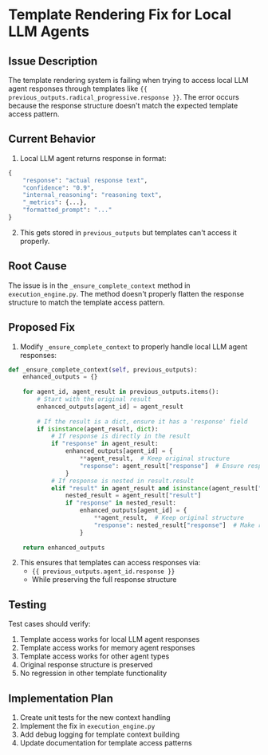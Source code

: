 # Template Rendering Fix for Local LLM Agents

## Issue Description

The template rendering system is failing when trying to access local LLM agent responses through templates like `{{ previous_outputs.radical_progressive.response }}`. The error occurs because the response structure doesn't match the expected template access pattern.

## Current Behavior

1. Local LLM agent returns response in format:
```python
{
    "response": "actual response text",
    "confidence": "0.9",
    "internal_reasoning": "reasoning text",
    "_metrics": {...},
    "formatted_prompt": "..."
}
```

2. This gets stored in `previous_outputs` but templates can't access it properly.

## Root Cause

The issue is in the `_ensure_complete_context` method in `execution_engine.py`. The method doesn't properly flatten the response structure to match the template access pattern.

## Proposed Fix

1. Modify `_ensure_complete_context` to properly handle local LLM agent responses:

```python
def _ensure_complete_context(self, previous_outputs):
    enhanced_outputs = {}
    
    for agent_id, agent_result in previous_outputs.items():
        # Start with the original result
        enhanced_outputs[agent_id] = agent_result
        
        # If the result is a dict, ensure it has a 'response' field
        if isinstance(agent_result, dict):
            # If response is directly in the result
            if "response" in agent_result:
                enhanced_outputs[agent_id] = {
                    **agent_result,  # Keep original structure
                    "response": agent_result["response"]  # Ensure response is accessible
                }
            # If response is nested in result.result
            elif "result" in agent_result and isinstance(agent_result["result"], dict):
                nested_result = agent_result["result"]
                if "response" in nested_result:
                    enhanced_outputs[agent_id] = {
                        **agent_result,  # Keep original structure
                        "response": nested_result["response"]  # Make response accessible
                    }
    
    return enhanced_outputs
```

2. This ensures that templates can access responses via:
   - `{{ previous_outputs.agent_id.response }}`
   - While preserving the full response structure

## Testing

Test cases should verify:
1. Template access works for local LLM agent responses
2. Template access works for memory agent responses
3. Template access works for other agent types
4. Original response structure is preserved
5. No regression in other template functionality

## Implementation Plan

1. Create unit tests for the new context handling
2. Implement the fix in `execution_engine.py`
3. Add debug logging for template context building
4. Update documentation for template access patterns 